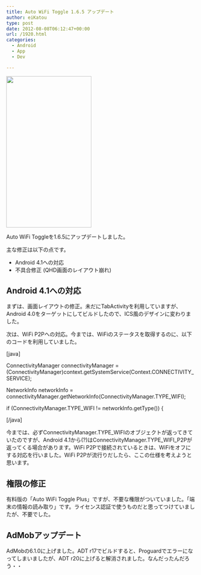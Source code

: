 ```yaml
---
title: Auto WiFi Toggle 1.6.5 アップデート
author: eiKatou
type: post
date: 2012-08-08T06:12:47+00:00
url: /1920.html
categories:
  - Android
  - App
  - Dev

---
```

[<img src="http://eikatou.net/blog/wp-content/uploads/2012/08/AWT1.6.5.jpg" alt="" title="AWT1.6.5" width="226" height="401" class="alignnone size-full wp-image-1921" srcset="/uploads/2012/08/AWT1.6.5.jpg 226w, /uploads/2012/08/AWT1.6.5-169x300.jpg 169w" sizes="(max-width: 226px) 100vw, 226px" />][1]
  
Auto WiFi Toggleを1.6.5にアップデートしました。

主な修正は以下の点です。

  * Android 4.1への対応
  * 不具合修正 (QHD画面のレイアウト崩れ)

<!--more-->

## Android 4.1への対応

まずは、画面レイアウトの修正。未だにTabActivityを利用していますが、Android 4.0をターゲットにしてビルドしたので、ICS風のデザインに変わりました。

次は、WiFi P2Pへの対応。今までは、WiFiのステータスを取得するのに、以下のコードを利用していました。
  
[java]
  
ConnectivityManager connectivityManager = (ConnectivityManager)context.getSystemService(Context.CONNECTIVITY_SERVICE);
  
NetworkInfo networkInfo = connectivityManager.getNetworkInfo(ConnectivityManager.TYPE_WIFI);
  
if (ConnectivityManager.TYPE_WIFI != networkInfo.getType()) {
  
[/java]

今までは、必ずConnectivityManager.TYPE\_WIFIのオブジェクトが返ってきていたのですが、Android 4.1から(?)はConnectivityManager.TYPE\_WIFI_P2Pが返ってくる場合があります。WiFi P2Pで接続されているときは、WiFiをオフにする対応を行いました。WiFi P2Pが流行りだしたら、ここの仕様を考えようと思います。 

## 権限の修正

有料版の「Auto WiFi Toggle Plus」ですが、不要な権限がついていました。「端末の情報の読み取り」です。ライセンス認証で使うものだと思ってつけていましたが、不要でした。

## AdMobアップデート

AdMobの6.1.0に上げました。ADT r17でビルドすると、Proguardでエラーになってしまいましたが、ADT r20に上げると解消されました。なんだったんだろう・・

 [1]: http://eikatou.net/blog/wp-content/uploads/2012/08/AWT1.6.5.jpg
